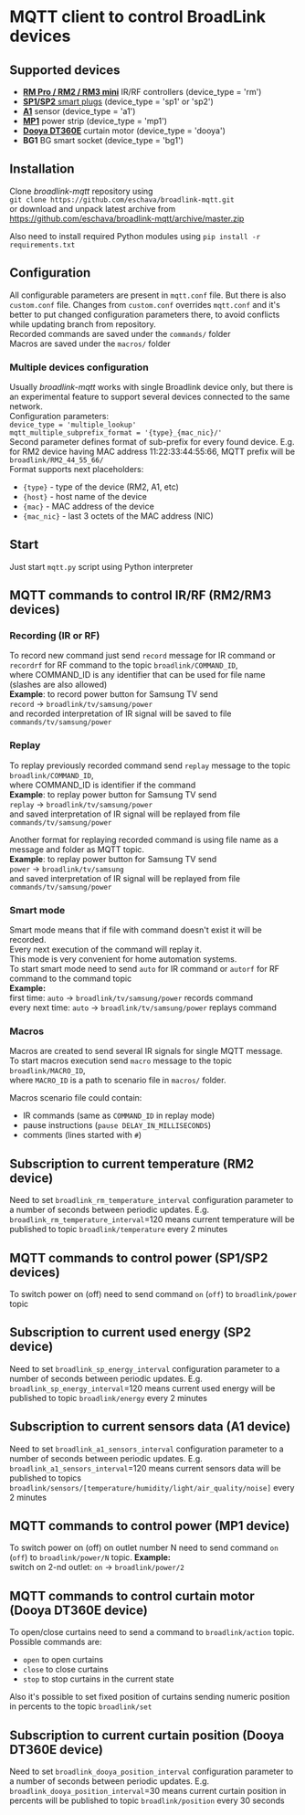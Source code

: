 # MQTT client to control BroadLink devices

## Supported devices
   * [**RM Pro / RM2 / RM3 mini**](#mqtt-commands-to-control-irrf-rm2rm3-devices) IR/RF controllers (device_type = 'rm')  
   * [**SP1/SP2** smart plugs](#mqtt-commands-to-control-power-sp1sp2-devices) (device_type = 'sp1' or 'sp2')  
   * [**A1**](#subscription-to-current-sensors-data-a1-device) sensor (device_type = 'a1')  
   * [**MP1**](#mqtt-commands-to-control-power-mp1-device) power strip (device_type = 'mp1')  
   * [**Dooya DT360E**](#mqtt-commands-to-control-curtain-motor-dooya-dt360e-device) curtain motor (device_type = 'dooya')  
   * **BG1** BG smart socket (device_type = 'bg1')  

 
## Installation
Clone *broadlink-mqtt* repository using  
`git clone https://github.com/eschava/broadlink-mqtt.git`  
or download and unpack latest archive from  
https://github.com/eschava/broadlink-mqtt/archive/master.zip  

Also need to install required Python modules using
`pip install -r requirements.txt`  

## Configuration
All configurable parameters are present in `mqtt.conf` file. But there is also `custom.conf` file. Changes from `custom.conf` overrides `mqtt.conf` and it's better to put changed configuration parameters there, to avoid conflicts while updating branch from repository.   
Recorded commands are saved under the `commands/` folder  
Macros are saved under the `macros/` folder

### Multiple devices configuration
Usually *broadlink-mqtt* works with single Broadlink device only, but there is an experimental feature to support several devices connected to the same network.   
Configuration parameters:   
`device_type = 'multiple_lookup'`  
`mqtt_multiple_subprefix_format = '{type}_{mac_nic}/'`  
Second parameter defines format of sub-prefix for every found device. E.g. for RM2 device having MAC address 11:22:33:44:55:66, MQTT prefix will be  
`broadlink/RM2_44_55_66/`  
Format supports next placeholders:  
   * `{type}` - type of the device (RM2, A1, etc)  
   * `{host}` - host name of the device  
   * `{mac}` - MAC address of the device  
   * `{mac_nic}` - last 3 octets of the MAC address (NIC)  


## Start
Just start `mqtt.py` script using Python interpreter

## MQTT commands to control IR/RF (RM2/RM3 devices)
### Recording (IR or RF)
To record new command just send `record` message for IR command or `recordrf` for RF command to the topic `broadlink/COMMAND_ID`,  
where COMMAND_ID is any identifier that can be used for file name (slashes are also allowed)  
**Example**: to record power button for Samsung TV send  
`record` -> `broadlink/tv/samsung/power`  
and recorded interpretation of IR signal will be saved to file `commands/tv/samsung/power`

### Replay
To replay previously recorded command send `replay` message to the topic `broadlink/COMMAND_ID`,  
where COMMAND_ID is identifier if the command  
**Example**: to replay power button for Samsung TV send  
`replay` -> `broadlink/tv/samsung/power`  
and saved interpretation of IR signal will be replayed from file `commands/tv/samsung/power`

Another format for replaying recorded command is using file name as a message and folder as MQTT topic.  
**Example**: to replay power button for Samsung TV send  
`power` -> `broadlink/tv/samsung`  
and saved interpretation of IR signal will be replayed from file `commands/tv/samsung/power`

### Smart mode
Smart mode means that if file with command doesn't exist it will be recorded.  
Every next execution of the command will replay it.  
This mode is very convenient for home automation systems.  
To start smart mode need to send `auto` for IR command or `autorf` for RF command to the command topic   
**Example:**  
first time: `auto` -> `broadlink/tv/samsung/power` records command  
every next time: `auto` -> `broadlink/tv/samsung/power` replays command  

### Macros
Macros are created to send several IR signals for single MQTT message.  
To start macros execution send `macro` message to the topic `broadlink/MACRO_ID`,  
where `MACRO_ID` is a path to scenario file in `macros/` folder.  

Macros scenario file could contain:
 - IR commands (same as `COMMAND_ID` in replay mode)
 - pause instructions (`pause DELAY_IN_MILLISECONDS`)
 - comments (lines started with `#`)
 
## Subscription to current temperature (RM2 device)
Need to set `broadlink_rm_temperature_interval` configuration parameter to a number of seconds between periodic updates.
E.g. 
`broadlink_rm_temperature_interval`=120
means current temperature will be published to topic `broadlink/temperature` every 2 minutes

## MQTT commands to control power (SP1/SP2 devices)
To switch power on (off) need to send command `on` (`off`) to `broadlink/power` topic

## Subscription to current used energy (SP2 device)
Need to set `broadlink_sp_energy_interval` configuration parameter to a number of seconds between periodic updates.
E.g. 
`broadlink_sp_energy_interval`=120
means current used energy will be published to topic `broadlink/energy` every 2 minutes

## Subscription to current sensors data (A1 device)
Need to set `broadlink_a1_sensors_interval` configuration parameter to a number of seconds between periodic updates.
E.g. 
`broadlink_a1_sensors_interval`=120
means current sensors data will be published to topics `broadlink/sensors/[temperature/humidity/light/air_quality/noise]` every 2 minutes

## MQTT commands to control power (MP1 device)
To switch power on (off) on outlet number N need to send command `on` (`off`) to `broadlink/power/N` topic.
**Example:**  
switch on 2-nd outlet: `on` -> `broadlink/power/2`

## MQTT commands to control curtain motor (Dooya DT360E device)
To open/close curtains need to send a command to `broadlink/action` topic.  
Possible commands are:  
  - `open` to open curtains
  - `close` to close curtains
  - `stop` to stop curtains in the current state  

Also it's possible to set fixed position of curtains sending numeric position in percents to the topic `broadlink/set`

## Subscription to current curtain position (Dooya DT360E device)
Need to set `broadlink_dooya_position_interval` configuration parameter to a number of seconds between periodic updates.
E.g. 
`broadlink_dooya_position_interval`=30
means current curtain position in percents will be published to topic `broadlink/position` every 30 seconds  


